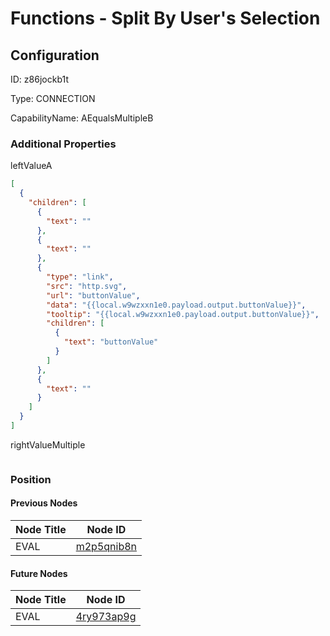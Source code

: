 # Functions - Split By User&#39;s Selection 
## Configuration
ID:  z86jockb1t

Type: CONNECTION 

CapabilityName: AEqualsMultipleB






### Additional Properties
leftValueA
```json 
[
  {
    "children": [
      {
        "text": ""
      },
      {
        "text": ""
      },
      {
        "type": "link",
        "src": "http.svg",
        "url": "buttonValue",
        "data": "{{local.w9wzxxn1e0.payload.output.buttonValue}}",
        "tooltip": "{{local.w9wzxxn1e0.payload.output.buttonValue}}",
        "children": [
          {
            "text": "buttonValue"
          }
        ]
      },
      {
        "text": ""
      }
    ]
  }
]
```


rightValueMultiple
```
```





### Position

#### Previous Nodes
| Node Title | Node ID |
| :------------- | ------------ |
| EVAL | [m2p5qnib8n](./m2p5qnib8n.md) | 
 
 #### Future Nodes
| Node Title | Node ID |
| :------------- | ------------ |
| EVAL |[4ry973ap9g](./4ry973ap9g.md) | 